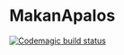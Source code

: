 # MakanApaIos
[![Codemagic build status](https://api.codemagic.io/apps/64f978399f692ea8c481902c/ios-project-debug/status_badge.svg)](https://codemagic.io/apps/64f978399f692ea8c481902c/ios-project-debug/latest_build)

